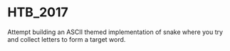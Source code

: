 # HTB_2017

Attempt building an ASCII themed implementation of snake where you try and collect letters to form a target word.
